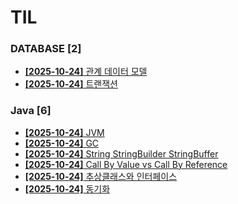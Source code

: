 # TIL
 
### DATABASE [2]
- [**[2025-10-24]**  관계 데이터 모델](https://github.com/A-lass/TIL/blob/main/DATABASE/관계_데이터_모델.md)
- [**[2025-10-24]**  트랜잭션](https://github.com/A-lass/TIL/blob/main/DATABASE/트랜잭션.md)
### Java [6]
- [**[2025-10-24]**  JVM](https://github.com/A-lass/TIL/blob/main/Java/JVM.md)
- [**[2025-10-24]**  GC](https://github.com/A-lass/TIL/blob/main/Java/GC.md)
- [**[2025-10-24]**  String StringBuilder StringBuffer](https://github.com/A-lass/TIL/blob/main/Java/String_StringBuilder_StringBuffer.md)
- [**[2025-10-24]**  Call By Value vs Call By Reference](https://github.com/A-lass/TIL/blob/main/Java/Call_By_Value_vs_Call_By_Reference.md)
- [**[2025-10-24]**  추상클래스와 인터페이스](https://github.com/A-lass/TIL/blob/main/Java/추상클래스와_인터페이스.md)
- [**[2025-10-24]**  동기화](https://github.com/A-lass/TIL/blob/main/Java/동기화.md)
